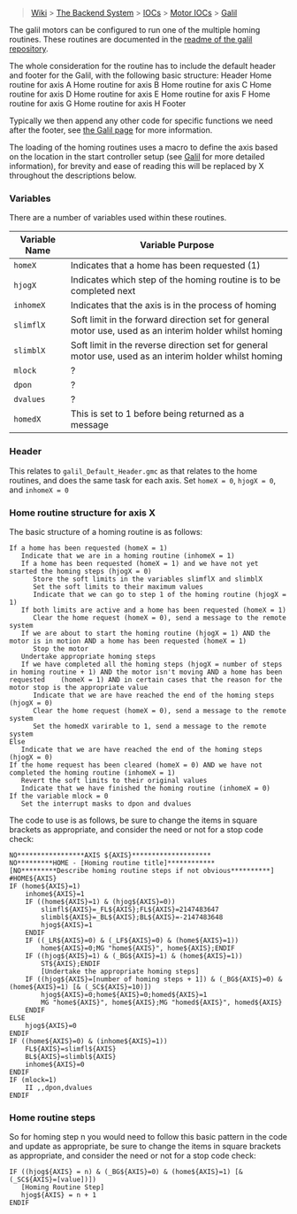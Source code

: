 > [Wiki](Home) > [The Backend System](The-Backend-System) > [IOCs](IOCs) > [Motor IOCs](Motor-IOCs) > [Galil](Galil)

The galil motors can be configured to run one of the multiple homing routines. These routines are documented in the [readme of the galil repository](https://github.com/ISISComputingGroup/EPICS-galil/tree/master/GalilSup/Db).

The whole consideration for the routine has to include the default header and footer for the Galil, with the following basic structure:
Header
Home routine for axis A
Home routine for axis B
Home routine for axis C
Home routine for axis D
Home routine for axis E
Home routine for axis F
Home routine for axis G
Home routine for axis H
Footer

Typically we then append any other code for specific functions we need after the footer, see [the Galil page](Galil) for more information.

The loading of the homing routines uses a macro to define the axis based on the location in the start controller setup (see [Galil](Galil) for more detailed information), for brevity and ease of reading this will be replaced by X throughout the descriptions below. 

### Variables

There are a number of variables used within these routines.


| Variable Name | Variable Purpose |
| --- | --- |
| `homeX` | Indicates that a home has been requested (1) |
| `hjogX` | Indicates which step of the homing routine is to be completed next |
| `inhomeX` | Indicates that the axis is in the process of homing | 
| `slimflX` | Soft limit in the forward direction set for general motor use, used as an interim holder whilst homing |
| `slimblX` | Soft limit in the reverse direction set for general motor use, used as an interim holder whilst homing |
| `mlock` | ? |
| `dpon` | ? |
| `dvalues` | ? |
| `homedX` | This is set to 1 before being returned as a message |


### Header

This relates to `galil_Default_Header.gmc` as that relates to the home routines, and does the same task for each axis.
Set `homeX = 0`, `hjogX = 0`, and `inhomeX = 0`

### Home routine structure for axis X

The basic structure of a homing routine is as follows:

```
If a home has been requested (homeX = 1)
   Indicate that we are in a homing routine (inhomeX = 1)
   If a home has been requested (homeX = 1) and we have not yet started the homing steps (hjogX = 0)
      Store the soft limits in the variables slimflX and slimblX
      Set the soft limits to their maximum values
      Indicate that we can go to step 1 of the homing routine (hjogX = 1)
   If both limits are active and a home has been requested (homeX = 1)
      Clear the home request (homeX = 0), send a message to the remote system
   If we are about to start the homing routine (hjogX = 1) AND the motor is in motion AND a home has been requested (homeX = 1)
      Stop the motor
   Undertake appropriate homing steps
   If we have completed all the homing steps (hjogX = number of steps in homing routine + 1) AND the motor isn't moving AND a home has been requested    (homeX = 1) AND in certain cases that the reason for the motor stop is the appropriate value
      Indicate that we are have reached the end of the homing steps (hjogX = 0)
      Clear the home request (homeX = 0), send a message to the remote system
      Set the homedX varirable to 1, send a message to the remote system
Else
   Indicate that we are have reached the end of the homing steps (hjogX = 0)
If the home request has been cleared (homeX = 0) AND we have not completed the homing routine (inhomeX = 1)
   Revert the soft limits to their original values
   Indicate that we have finished the homing routine (inhomeX = 0)
If the variable mlock = 0
   Set the interrupt masks to dpon and dvalues
```

The code to use is as follows, be sure to change the items in square brackets as appropriate, and consider the need or not for a stop code check:
```
NO*****************AXIS ${AXIS}********************
NO*********HOME - [Homing routine title]************
[NO*********Describe homing routine steps if not obvious**********]
#HOME${AXIS}
IF (home${AXIS}=1)
    inhome${AXIS}=1
	IF ((home${AXIS}=1) & (hjog${AXIS}=0))
	    slimfl${AXIS}=_FL${AXIS};FL${AXIS}=2147483647
		slimbl${AXIS}=_BL${AXIS};BL${AXIS}=-2147483648
		hjog${AXIS}=1
	ENDIF
	IF ((_LR${AXIS}=0) & (_LF${AXIS}=0) & (home${AXIS}=1))
		home${AXIS}=0;MG "home${AXIS}", home${AXIS};ENDIF
	IF ((hjog${AXIS}=1) & (_BG${AXIS}=1) & (home${AXIS}=1))
		ST${AXIS};ENDIF
        [Undertake the appropriate homing steps]
	IF ((hjog${AXIS}=[number of homing steps + 1]) & (_BG${AXIS}=0) & (home${AXIS}=1) [& (_SC${AXIS}=10)])
		hjog${AXIS}=0;home${AXIS}=0;homed${AXIS}=1
		MG "home${AXIS}", home${AXIS};MG "homed${AXIS}", homed${AXIS}
	ENDIF
ELSE
	hjog${AXIS}=0
ENDIF
IF ((home${AXIS}=0) & (inhome${AXIS}=1))
    FL${AXIS}=slimfl${AXIS}
	BL${AXIS}=slimbl${AXIS}
	inhome${AXIS}=0
ENDIF
IF (mlock=1)
	II ,,dpon,dvalues
ENDIF
```

### Home routine steps

So for homing step n you would need to follow this basic pattern in the code and update as appropriate, be sure to change the items in square brackets as appropriate, and consider the need or not for a stop code check:

```
IF ((hjog${AXIS} = n) & (_BG${AXIS}=0) & (home${AXIS}=1) [& (_SC${AXIS}=[value])])
   [Homing Routine Step]
   hjog${AXIS} = n + 1
ENDIF
```